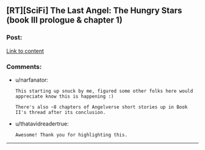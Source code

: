 ## [RT][SciFi] The Last Angel: The Hungry Stars (book III prologue & chapter 1)

### Post:

[Link to content](https://forums.spacebattles.com/threads/the-last-angel-the-hungry-stars.868549/)

### Comments:

- u/narfanator:
  ```
  This starting up snuck by me, figured some other folks here would appreciate know this is happening :)

  There's also ~8 chapters of Angelverse short stories up in Book II's thread after its conclusion.
  ```

- u/thatavidreadertrue:
  ```
  Awesome! Thank you for highlighting this.
  ```

---


